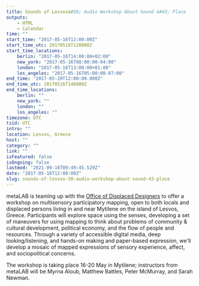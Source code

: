 ```yaml
---
title: Sounds of Lesvos&#58; Audio Workshop About Sound &#43; Place
outputs:
    - HTML
    - Calendar
time: ""
start_time: "2017-05-16T12:00:00Z"
start_time_utc: 20170516T120000Z
start_time_locations:
    berlin: "2017-05-16T14:00:00+02:00"
    new_york: "2017-05-16T08:00:00-04:00"
    london: "2017-05-16T13:00:00+01:00"
    los_angeles: "2017-05-16T05:00:00-07:00"
end_time: "2017-05-20T12:00:00.000Z"
end_time_utc: 20170516T140000Z
end_time_locations:
    berlin: ""
    new_york: ""
    london: ""
    los_angeles: ""
timezone: UTC
tzid: UTC
intro: ""
location: Lesvos, Greece
host: ""
category: ""
link: ""
isFeatured: false
isOngoing: false
lastmod: "2021-09-16T09:49:45.529Z"
date: "2017-05-16T12:00:00Z"
slug: sounds-of-lesvos-58-audio-workshop-about-sound-43-place
---
```

metaLAB is teaming up with the <a href="http://www.displaceddesigners.org/">Office of Displaced Designers</a> to offer a workshop on multisensory participatory mapping, open to both locals and displaced persons living in and near Mytilene on the island of Lesvos, Greece. Participants will explore space using the senses, developing a set of maneuvers for using mapping to think about problems of community & cultural development, political economy, and the flow of people and resources. Through a variety of accessible digital media, deep looking/listening, and hands-on making and paper-based expression, we'll develop a mosaic of mapped expressions of sensory experience, affect, and sociopolitical concerns.

The workshop is taking place 16-20 May in Mytilene; instructors from metaLAB will be Myrna Aloub, Matthew Battles, Peter McMurray, and Sarah Newman.